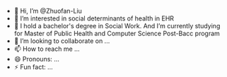 - 👋 Hi, I’m @Zhuofan-Liu
- 👀 I’m interested in social determinants of health in EHR
- 🌱 I hold a bachelor's degree in Social Work. And I’m currently studying for Master of Public Health and Computer Science Post-Bacc program
- 💞️ I’m looking to collaborate on ...
- 📫 How to reach me ...
- 😄 Pronouns: ...
- ⚡ Fun fact: ...

<!---
Zhuofan-Liu/Zhuofan-Liu is a ✨ special ✨ repository because its `README.md` (this file) appears on your GitHub profile.
You can click the Preview link to take a look at your changes.
--->
